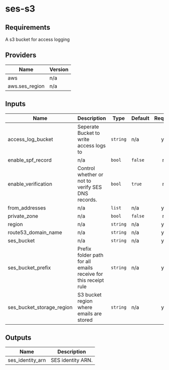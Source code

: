 # ses-s3

## Requirements

A s3 bucket for access logging

## Providers

| Name | Version |
|------|---------|
| aws | n/a |
| aws.ses\_region | n/a |

## Inputs

| Name | Description | Type | Default | Required |
|------|-------------|------|---------|:--------:|
| access\_log\_bucket | Seperate Bucket to write access logs to | `string` | n/a | yes |
| enable\_spf\_record | n/a | `bool` | `false` | no |
| enable\_verification | Control whether or not to verify SES DNS records. | `bool` | `true` | no |
| from\_addresses | n/a | `list` | n/a | yes |
| private\_zone | n/a | `bool` | `false` | no |
| region | n/a | `string` | n/a | yes |
| route53\_domain\_name | n/a | `string` | n/a | yes |
| ses\_bucket | n/a | `string` | n/a | yes |
| ses\_bucket\_prefix | Prefix folder path for all emails receive for this receipt rule | `string` | n/a | yes |
| ses\_bucket\_storage\_region | S3 bucket region where emails are stored | `string` | n/a | yes |

## Outputs

| Name | Description |
|------|-------------|
| ses\_identity\_arn | SES identity ARN. |

